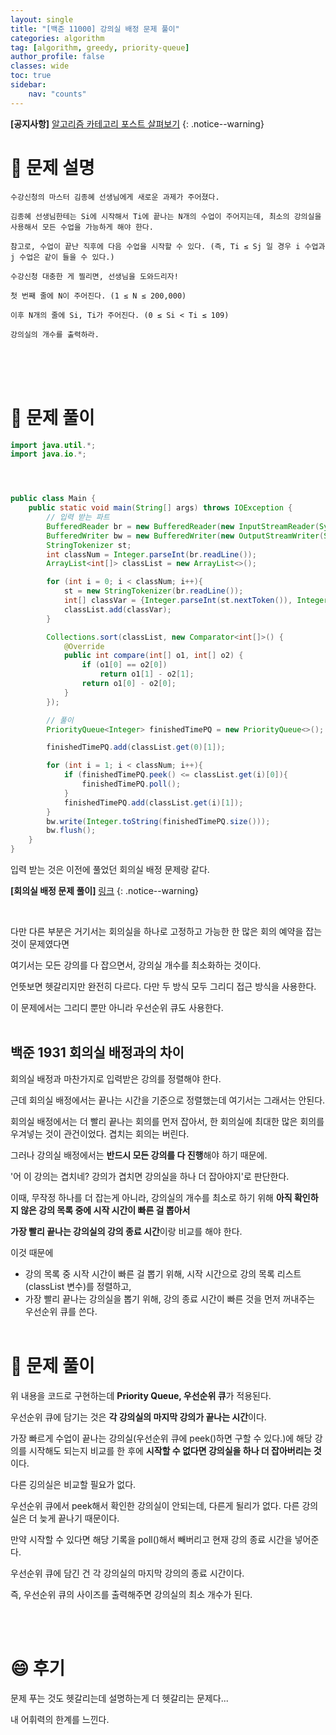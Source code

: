```yaml
---
layout: single
title: "[백준 11000] 강의실 배정 문제 풀이"
categories: algorithm
tag: [algorithm, greedy, priority-queue]
author_profile: false
classes: wide
toc: true
sidebar:
    nav: "counts"
---
```


**[공지사항]** [알고리즘 카테고리 포스트 살펴보기](https://moonwonki.github.io/categories/#algorithm)
{: .notice--warning}


# :rocket: 문제 설명

```
수강신청의 마스터 김종혜 선생님에게 새로운 과제가 주어졌다. 

김종혜 선생님한테는 Si에 시작해서 Ti에 끝나는 N개의 수업이 주어지는데, 최소의 강의실을 사용해서 모든 수업을 가능하게 해야 한다. 

참고로, 수업이 끝난 직후에 다음 수업을 시작할 수 있다. (즉, Ti ≤ Sj 일 경우 i 수업과 j 수업은 같이 들을 수 있다.)

수강신청 대충한 게 찔리면, 선생님을 도와드리자!
```

```
첫 번째 줄에 N이 주어진다. (1 ≤ N ≤ 200,000)

이후 N개의 줄에 Si, Ti가 주어진다. (0 ≤ Si < Ti ≤ 109)
```
```
강의실의 개수를 출력하라.
```
<br/>
<br/>
<br/>

# :rocket: 문제 풀이

```java
import java.util.*;
import java.io.*;




public class Main {
    public static void main(String[] args) throws IOException {
        // 입력 받는 파트
        BufferedReader br = new BufferedReader(new InputStreamReader(System.in));
        BufferedWriter bw = new BufferedWriter(new OutputStreamWriter(System.out));
        StringTokenizer st;
        int classNum = Integer.parseInt(br.readLine());
        ArrayList<int[]> classList = new ArrayList<>();

        for (int i = 0; i < classNum; i++){
            st = new StringTokenizer(br.readLine());
            int[] classVar = {Integer.parseInt(st.nextToken()), Integer.parseInt(st.nextToken())};
            classList.add(classVar);
        }

        Collections.sort(classList, new Comparator<int[]>() {
            @Override
            public int compare(int[] o1, int[] o2) {
                if (o1[0] == o2[0])
                    return o1[1] - o2[1];
                return o1[0] - o2[0];
            }
        });

        // 풀이
        PriorityQueue<Integer> finishedTimePQ = new PriorityQueue<>();

        finishedTimePQ.add(classList.get(0)[1]);

        for (int i = 1; i < classNum; i++){
            if (finishedTimePQ.peek() <= classList.get(i)[0]){
                finishedTimePQ.poll();
            }
            finishedTimePQ.add(classList.get(i)[1]);
        }
        bw.write(Integer.toString(finishedTimePQ.size()));
        bw.flush();
    }
}

```

입력 받는 것은 이전에 풀었던 회의실 배정 문제랑 같다. <br/>

**[회의실 배정 문제 풀이]** [링크](https://moonwonki.github.io/algorithm/baekjoon-1931/)
{: .notice--warning}

<br/>

다만 다른 부분은 거기서는 회의실을 하나로 고정하고 가능한 한 많은 회의 예약을 잡는 것이 문제였다면 <br/>

여기서는 모든 강의를 다 잡으면서, 강의실 개수를 최소화하는 것이다. <br/>

언뜻보면 헷갈리지만 완전히 다르다. 다만 두 방식 모두 그리디 접근 방식을 사용한다. <br/>

이 문제에서는 그리디 뿐만 아니라 우선순위 큐도 사용한다. <br/><br/>

## 백준 1931 회의실 배정과의 차이

회의실 배정과 마찬가지로 입력받은 강의를 정렬해야 한다. <br/>

근데 회의실 배정에서는 끝나는 시간을 기준으로 정렬했는데 여기서는 그래서는 안된다. <br/>

회의실 배정에서는 더 빨리 끝나는 회의를 먼저 잡아서, 한 회의실에 최대한 많은 회의를 우겨넣는 것이 관건이었다. 겹치는 회의는 버린다.<br/>

그러나 강의실 배정에서는 **반드시 모든 강의를 다 진행**해야 하기 때문에. <br/>

'어 이 강의는 겹치네? 강의가 겹치면 강의실을 하나 더 잡아야지'로 판단한다. <br/>

이때, 무작정 하나를 더 잡는게 아니라, 강의실의 개수를 최소로 하기 위해 **아직 확인하지 않은 강의 목록 중에 시작 시간이 빠른 걸 뽑아서** <br/>

**가장 빨리 끝나는 강의실의 강의 종료 시간**이랑 비교를 해야 한다. <br/>

이것 때문에 
- 강의 목록 중 시작 시간이 빠른 걸 뽑기 위해, 시작 시간으로 강의 목록 리스트 (classList 변수)를 정렬하고,
- 가장 빨리 끝나는 강의실을 뽑기 위해, 강의 종료 시간이 빠른 것을 먼저 꺼내주는 우선순위 큐를 쓴다. 
<br/><br/>

# :rocket: 문제 풀이

위 내용을 코드로 구현하는데 **Priority Queue, 우선순위 큐**가 적용된다. <br/>

우선순위 큐에 담기는 것은 **각 강의실의 마지막 강의가 끝나는 시간**이다. <br/>

가장 빠르게 수업이 끝나는 강의실(우선순위 큐에 peek()하면 구할 수 있다.)에 해당 강의를 시작해도 되는지 비교를 한 후에 **시작할 수 없다면 강의실을 하나 더 잡아버리는 것**이다. <br/>

다른 깅의실은 비교할 필요가 없다. <br/>

우선순위 큐에서 peek해서 확인한 강의실이 안되는데, 다른게 될리가 없다. 다른 강의실은 더 늦게 끝나기 때문이다. <br/>

만약 시작할 수 있다면 해당 기록을 poll()해서 빼버리고 현재 강의 종료 시간을 넣어준다. <br/>

우선순위 큐에 담긴 건 각 강의실의 마지막 강의의 종료 시간이다. <br/>

즉, 우선순위 큐의 사이즈를 출력해주면 강의실의 최소 개수가 된다. <br/>

<br/>
<br/>

# :smile: 후기

문제 푸는 것도 헷갈리는데 설명하는게 더 헷갈리는 문제다... <br/>

내 어휘력의 한계를 느낀다. <br/>